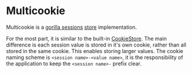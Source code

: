 # Multicookie

Multicookie is a [gorilla sessions](https://github.com/gorilla/sessions)
[store](https://godoc.org/github.com/gorilla/sessions#Store) implementation.

For the most part, it is similar to the built-in
[CookieStore](https://godoc.org/github.com/gorilla/sessions#CookieStore). The
main difference is each session value is stored in it's own cookie, rather than
all stored in the same cookie. This enables storing larger values. The cookie
naming scheme is `<session name>-<value name>`, it is the responsibility of the
application to keep the `<session name>-` prefix clear.
